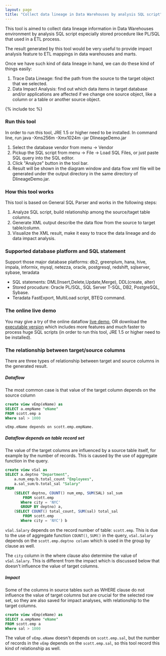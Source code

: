 ```yaml
---
layout: page
title: "Collect data lineage in Data Warehouses by analysis SQL script"
---
```


This tool is aimed to collect data lineage information in Data Warehouses environment by analysis SQL script especially stored procedure like PL/SQL that used in a ETL process.

The result generated by this tool would be very useful to provide impact analysis feature to ETL mappings in data warehouses and marts.

Once we have such kind of data lineage in hand, we can do these kind of things easily:
1. Trace Data Lineage: find the path from the source to the target object that we selected.
2. Data Impact Analysis: find out which data items in target database and/or applications are affected if we change one source object, like a column or a table or another source object.

{% include toc %}

### Run this tool

In order to run this tool, JRE 1.5 or higher need to be installed.  In command line, run java -Xms256m -Xmx1024m -jar DlineageDemo.jar

1. Select the database vendor from menu -> Vendor
2. Pickup the SQL script from menu -> File -> Load SQL Files, or just paste SQL query into the SQL editor.
3. Click "Analyze" button in the tool bar.
4. Result will be shown in the diagram window and data flow xml file will be generated under the output directory in the same directory of DlineageDemo.jar.

### How this tool works

This tool is based on General SQL Parser and works in the following steps:

1. Analyze SQL script, build relationship among the source/taget table columns.
2. Generate XML output describe the data flow from the source to target table/column.
3. Visualize the XML result, make it easy to trace the data lineage and do data impact analysis.

### Supported database platform and SQL statement

Support those major database platforms: db2, greenplum, hana, hive, impala, informix, mysql, netezza, oracle, postgresql, redshift, sqlserver, sybase, teradata

- SQL statements: DML(Insert,Delete,Update,Merge), DDL(create, alter)
- Stored procudure: Oracle PL/SQL, SQL Server T-SQL, DB2, PostgreSQL, Sybase.
- Teradata FastExport, MultiLoad script, BTEQ command.

### The online live demo

You may give a try of the online dataflow <a href="http://107.170.101.241:8080/dataflow/" class="btn btn--info">live demo</a>, OR download the <a href="http://sqlparser.com/download.php" class="btn btn--info"> executable version</a> which includes more features and much faster to process huge SQL scripts (in order to run this tool, JRE 1.5 or higher need to be installed).

### The relationship between target/source columns

There are three types of relationship between target and source columns in the generated result.

##### Dataflow

The most common case is that value of the target column depends on the source column
```sql
create view vEmp(eName) as
SELECT a.empName "eName"
FROM scott.emp a
Where sal > 1000
```

`vEmp.eName depends on scott.emp.empName.`

##### Dataflow depends on table record set

The value of the target columns are influenced by a source table itself, for example by the number of records. This is caused by the use of aggregate function in the query.
```sql
create view vSal as
SELECT a.deptno "Department", 
    a.num_emp/b.total_count "Employees", 
    a.sal_sum/b.total_sal "Salary"
FROM
    (SELECT deptno, COUNT() num_emp, SUM(SAL) sal_sum
        FROM scott.emp
       Where city = 'NYC'
       GROUP BY deptno) a,
    (SELECT COUNT() total_count, SUM(sal) total_sal
        FROM scott.emp
       Where city = 'NYC') b
```

`vSal.Salary` depends on the record number of table: `scott.emp`. This is due to the use of aggregate function `COUNT()`, `SUM()` in the query,  `vSal.Salary` depends on the `scott.emp.deptno column` which is used in the group by clause as well.

The `city` column in the where clause also determine the value of `vSal.Salary`. This is different from the impact which is discussed below that doesn't influence the value of target columns.

##### Impact

Some of the columns in source tables such as WHERE clause do not influence the value of target columns but are crucial for the selected row set, so they are also saved for impact analyses, with relationship to the target columns.
```sql
create view vEmp(eName) as
SELECT a.empName "eName"
FROM scott.emp a
Where sal > 1000
```

The value of `vEmp.eName` doesn't depends on `scott.emp.sal`, but the number of records in the `vEmp` depends on the `scott.emp.sal`, so this tool record this kind of relationship as well.
